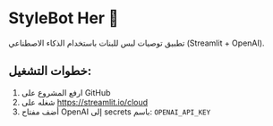 
# StyleBot Her 👗

تطبيق توصيات لبس للبنات باستخدام الذكاء الاصطناعي (Streamlit + OpenAI).

## خطوات التشغيل:
1. ارفع المشروع على GitHub
2. شغله على https://streamlit.io/cloud
3. أضف مفتاح OpenAI إلى secrets باسم: `OPENAI_API_KEY`
